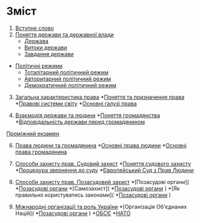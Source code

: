 # Зміст

1. [Вступне слово](vstup.md)
2. [Поняття держави та державної влади](chapter1.md)
   * [Держава](derzhava.md)
   * [Витоки держави](vitoki_derzhavi.md)
   * [Завдання держави](zavdannya_derzhavi.md)
* [Політичні режими](2/zemlya_na_plani_ta_karti.md)
  * [Тоталітарний політичний режим](totaltarnii_poltichnii_rezhim.md)
  * [Авторитарний політичний режим](avtoritarnii_poltichnii_rezhim.md)
  * [Демократичний політичний режим](demokratichnii_poltichnii_rezhim.md)
3. [Загальна характеристика права]()
   *[Поняття та призначення права](zagalna_harakteristika_prava.md) 
   *[Правові системи світу](zagalna_harakteristika_prava.md)
   *[Основні галузі права](zagalna_harakteristika_prava.md)
 
4. [Взаємодія держави та людини]()
    *[Поняття громадянства](zagalna_harakteristika_prava.md)
    *[Відповідальність держави перед громадянином](zagalna_harakteristika_prava.md)
    
[Проміжний екзамен]()

6. [Права людини та громадянина]()
  *[Основні права людини](zagalna_harakteristika_prava.md)
  *[Основні права громадянина](zagalna_harakteristika_prava.md)
  
5. [Способи захисту прав. Судовий захист]()
   *[Поняття судового захисту](zagalna_harakteristika_prava.md)
   *[Процедура звернення до суду](zagalna_harakteristika_prava.md)
   *[Європейський Суд з Прав Людини](zagalna_harakteristika_prava.md)

6. [Способи захисту прав. Позасудовий захист]()
  *[Позасудові органи](  *[Позасудові органи]()
  *[Самозахист](  *[Позасудові органи]()
)
  *[Як правильно користуватись законами](  *[Позасудові органи]()
)

7. [Міжнародні організації та роль України]()
    *[Організація Об'єднаних Націй](  *[Позасудові органи]()
) 
    *[ОБСЄ]()
    *[НАТО](
) 

